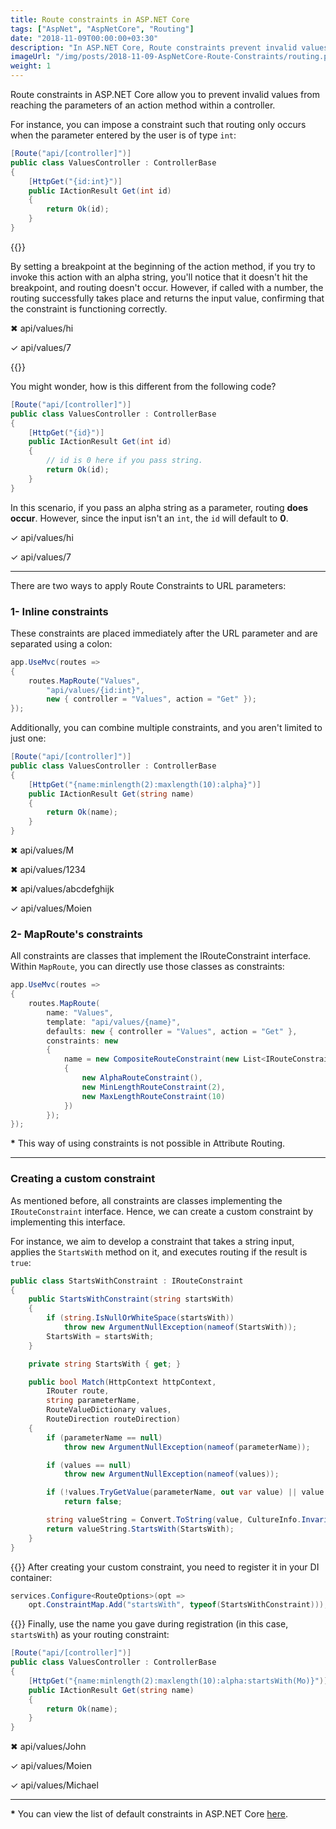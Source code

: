 ```yaml
---
title: Route constraints in ASP.NET Core
tags: ["AspNet", "AspNetCore", "Routing"]
date: "2018-11-09T00:00:00+03:30"
description: "In ASP.NET Core, Route constraints prevent invalid values from reaching the parameters of a controller's action."
imageUrl: "/img/posts/2018-11-09-AspNetCore-Route-Constraints/routing.png"
weight: 1
---
```


Route constraints in ASP.NET Core allow you to prevent invalid values from reaching the parameters of an action method within a controller.

For instance, you can impose a constraint such that routing only occurs when the parameter entered by the user is of type `int`:

```csharp
[Route("api/[controller]")]
public class ValuesController : ControllerBase
{
    [HttpGet("{id:int}")]
    public IActionResult Get(int id)
    {
        return Ok(id);
    }
}
```

{{<linebreak>}}

By setting a breakpoint at the beginning of the action method, if you try to invoke this action with an alpha string, you'll notice that it doesn't hit the breakpoint, and routing doesn't occur. However, if called with a number, the routing successfully takes place and returns the input value, confirming that the constraint is functioning correctly.

✖  api/values/hi

✓ api/values/7

{{<linebreak>}}

You might wonder, how is this different from the following code?
```csharp
[Route("api/[controller]")]
public class ValuesController : ControllerBase
{
    [HttpGet("{id}")]
    public IActionResult Get(int id)
    {
        // id is 0 here if you pass string.
        return Ok(id);
    }
}
```

In this scenario, if you pass an alpha string as a parameter, routing **does occur**. However, since the input isn't an `int`, the `id` will default to **0**.

✓ api/values/hi

✓ api/values/7

----------

There are two ways to apply Route Constraints to URL parameters:

####   

### 1- Inline constraints

These constraints are placed immediately after the URL parameter and are separated using a colon:

```csharp
app.UseMvc(routes =>
{
    routes.MapRoute("Values",
        "api/values/{id:int}",
        new { controller = "Values", action = "Get" });
});
```

Additionally, you can combine multiple constraints, and you aren't limited to just one:

```csharp
[Route("api/[controller]")]
public class ValuesController : ControllerBase
{
    [HttpGet("{name:minlength(2):maxlength(10):alpha}")]
    public IActionResult Get(string name)
    {
        return Ok(name);
    }
}
```

✖ api/values/M

✖ api/values/1234  

✖ api/values/abcdefghijk

✓ api/values/Moien

  

### 2- MapRoute's constraints

All constraints are classes that implement the IRouteConstraint interface. Within `MapRoute`, you can directly use those classes as constraints:

```csharp
app.UseMvc(routes =>
{
    routes.MapRoute(
        name: "Values",
        template: "api/values/{name}",
        defaults: new { controller = "Values", action = "Get" },
        constraints: new
        {
            name = new CompositeRouteConstraint(new List<IRouteConstraint>
            {
                new AlphaRouteConstraint(),
                new MinLengthRouteConstraint(2),
                new MaxLengthRouteConstraint(10)
            })
        });
});
```

**\*** This way of using constraints is not possible in Attribute Routing.
  
----------

### Creating a custom constraint

As mentioned before, all constraints are classes implementing the `IRouteConstraint` interface. Hence, we can create a custom constraint by implementing this interface.

For instance, we aim to develop a constraint that takes a string input, applies the `StartsWith` method on it, and executes routing if the result is `true`:

```csharp
public class StartsWithConstraint : IRouteConstraint
{
    public StartsWithConstraint(string startsWith)
    {
        if (string.IsNullOrWhiteSpace(startsWith))
            throw new ArgumentNullException(nameof(StartsWith));
        StartsWith = startsWith;
    }

    private string StartsWith { get; }

    public bool Match(HttpContext httpContext,
        IRouter route,
        string parameterName,
        RouteValueDictionary values,
        RouteDirection routeDirection)
    {
        if (parameterName == null)
            throw new ArgumentNullException(nameof(parameterName));

        if (values == null)
            throw new ArgumentNullException(nameof(values));

        if (!values.TryGetValue(parameterName, out var value) || value == null)
            return false;

        string valueString = Convert.ToString(value, CultureInfo.InvariantCulture);
        return valueString.StartsWith(StartsWith);
    }
}
```

{{<linebreak>}}
After creating your custom constraint, you need to register it in your DI container:

```csharp
services.Configure<RouteOptions>(opt =>
    opt.ConstraintMap.Add("startsWith", typeof(StartsWithConstraint)));
```

{{<linebreak>}}
Finally, use the name you gave during registration (in this case, `startsWith`) as your routing constraint:

```csharp
[Route("api/[controller]")]
public class ValuesController : ControllerBase
{
    [HttpGet("{name:minlength(2):maxlength(10):alpha:startsWith(Mo)}")]
    public IActionResult Get(string name)
    {
        return Ok(name);
    }
}
```

✖ api/values/John

✓ api/values/Moien

✓ api/values/Michael  

----------

**\*** You can view the list of default constraints in ASP.NET Core [here](https://gist.github.com/MoienTajik/5c5962dba7fb2de278c7eece944f3d85#aspnet-core-default-route-constraints-list).